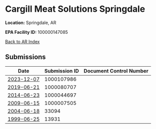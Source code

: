 # Cargill Meat Solutions Springdale

**Location:** Springdale, AR

**EPA Facility ID:** 100000147085

[Back to AR Index](../../index.md)

## Submissions

| Date | Submission ID | Document Control Number |
|------|--------------|-------------------------|
| [2023-12-07](submissions/1000107986.md) | 1000107986 |  |
| [2019-06-21](submissions/1000080707.md) | 1000080707 |  |
| [2014-06-23](submissions/1000044697.md) | 1000044697 |  |
| [2009-06-15](submissions/1000007505.md) | 1000007505 |  |
| [2004-06-18](submissions/33094.md) | 33094 |  |
| [1999-06-25](submissions/13931.md) | 13931 |  |
